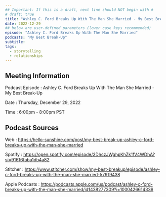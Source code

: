 ```yaml
---
## Important: If this is a draft, next line should NOT begin with #
# draft: true
title: "Ashley C. Ford Breaks Up With The Man She Married - My Best Break-Up"
date: 2022-12-29
## below are user-defined parameters (lower case keys recommended)
episode: "Ashley C. Ford Breaks Up With The Man She Married"
podcasts: "My Best Break-Up"
subtitle:
tags:
  - storytelling
  - relationships
---
```


## Meeting Information

Podcast Episode
:   Ashley C. Ford Breaks Up With The Man She Married - My Best Break-Up

Date
:   Thursday, December 29, 2022

Time
:   6:00pm - 8:00pm PST

## Podcast Sources

Web
:   https://hello-sunshine.com/post/my-best-break-up-ashley-c-ford-breaks-up-with-the-man-she-married

Spotify
:   https://open.spotify.com/episode/2DhczJWghpKhZk1fV4WDhA?si=91616faba1db4a82

Stitcher
:   https://www.stitcher.com/show/my-best-breakup/episode/ashley-c-ford-breaks-up-with-the-man-she-married-57919438

Apple Podcasts
:   https://podcasts.apple.com/us/podcast/ashley-c-ford-breaks-up-with-the-man-she-married/id1438277309?i=1000426614339

